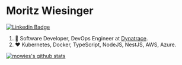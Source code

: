 # Moritz Wiesinger

[![Linkedin Badge](https://img.shields.io/badge/-mowies-blue?style=flat-square&logo=Linkedin&logoColor=white&link=https://www.linkedin.com/in/moritz-wiesinger//)](https://www.linkedin.com/in/moritz-wiesinger/)

1. :office: Software Developer, DevOps Engineer at [Dynatrace](https://www.dynatrace.com/).
1. :heart:  Kubernetes, Docker, TypeScript, NodeJS, NestJS, AWS, Azure.

[![mowies's github stats](https://github-readme-stats.vercel.app/api?username=mowies)](https://github.com/anuraghazra/github-readme-stats)
